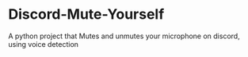 # Discord-Mute-Yourself
A python project that Mutes and unmutes your microphone on discord, using voice detection
